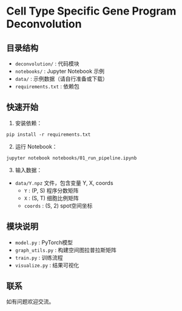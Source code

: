 # Cell Type Specific Gene Program Deconvolution

## 目录结构
- `deconvolution/` : 代码模块
- `notebooks/` : Jupyter Notebook 示例
- `data/` : 示例数据（请自行准备或下载）
- `requirements.txt` : 依赖包

## 快速开始
1. 安装依赖：
```
pip install -r requirements.txt
```

2. 运行 Notebook：
```
jupyter notebook notebooks/01_run_pipeline.ipynb
```

3. 输入数据：
- `data/Y.npz` 文件，包含变量 Y, X, coords
  - `Y` : (P, S) 程序分数矩阵
  - `X` : (S, T) 细胞比例矩阵
  - `coords` : (S, 2) spot空间坐标

## 模块说明
- `model.py` : PyTorch模型
- `graph_utils.py` : 构建空间图拉普拉斯矩阵
- `train.py` : 训练流程
- `visualize.py` : 结果可视化

## 联系
如有问题欢迎交流。
